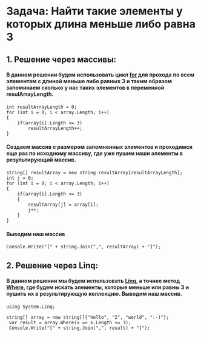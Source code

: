 # Задача: Найти такие элементы у которых длина меньше либо равна 3

## 1. Решение через массивы: 
#### В данном решении будем использовать цикл [for](https://learn.microsoft.com/ru-ru/dotnet/csharp/language-reference/statements/iteration-statements) для прохода по всем элементам с длиной меньше либо равных 3 и таким образом запоминаем сколько у нас таких элементов в переменной resulArrayLength.


    int resultArrayLength = 0;
    for (int i = 0; i < array.Length; i++)
    {
        if(array[i].Length <= 3) 
            resultArrayLength++;
    }

#### Создаем массив с размером запомненных элементов и проходимся еще раз по исходному массиву, где уже пушим наши элементы в результирующий массив.

    string[] resultArray = new string resultArray[resultArrayLength];
    int j = 0;
    for (int i = 0; i < array.Length; i++)
    {
        if(array[i].Length <= 3)
        {
            resultArray[j] = array[i];
            j++;
        }      
    }
####  Выводим наш массив
    Console.Write("[" + string.Join(",", resultArray) + "]");
    
## 2. Решение через Linq:
#### В данном решении мы будем использовать [Linq](https://learn.microsoft.com/en-us/dotnet/standard/linq/), а точнее метод [Where](https://learn.microsoft.com/ru-ru/dotnet/api/system.linq.enumerable.where?view=netframework-4.8), где будем искать элементы, которые меньше или равны 3 и пушить их в результирующую коллекцию. Выводим наш массив.

    using System.Linq;

    string[] array = new string[]{"hello", "2", "world", ":-)"};
     var result = array.Where(x => x.Length <= 3);
     Console.Write("[" + string.Join(",", result) + "]");